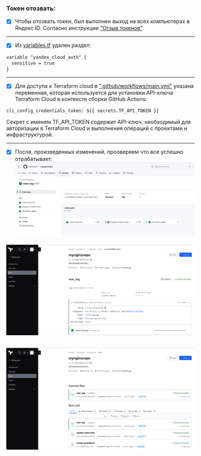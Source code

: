 ### Токен отозвать:
- [x] Чтобы отозвать токен, был выполнен выход на всех компьютерах в Яндекс ID. Согласно инструкции ["Отзыв токенов"](https://yandex.ru/dev/id/doc/ru/tokens/token-invalidate)
---
- [x] Из [variables.tf](https://github.com/RziankinS/mynginxrepo/blob/46771681b2fd1c72dc74ccfd6f40b900ecd4f602/variables.tf) удален раздел:
```
variable "yandex_cloud_auth" {
  sensitive = true
}
```
---
- [x] Для доступа к Terraform cloud в [".github/workflows/main.yml"](https://github.com/RziankinS/mynginxrepo/blob/46771681b2fd1c72dc74ccfd6f40b900ecd4f602/.github/workflows/main.yml) указана переменная, которая используется для установки API-ключа Terraform Cloud в контексте сборки GitHub Actions:
```
cli_config_credentials_token: ${{ secrets.TF_API_TOKEN }}
```
Секрет с именем TF_API_TOKEN содержит API-ключ, необходимый для авторизации в Terraform Cloud и выполнения операций с проектами и инфраструктурой.

---
- [x] После, произведенных изменений, прооверяем что все успешно отрабатывает:
![новый тэг](https://github.com/RziankinS/devops-netology/blob/9d1edef1cecbc97cd4c5641180f333df8ed73877/screen/pravki/new_tag.png)

![terr_cloud](https://github.com/RziankinS/devops-netology/blob/9d1edef1cecbc97cd4c5641180f333df8ed73877/screen/pravki/new_tag_terr_cloud.png)

![runs](https://github.com/RziankinS/devops-netology/blob/9d1edef1cecbc97cd4c5641180f333df8ed73877/screen/pravki/runs.png)
---
